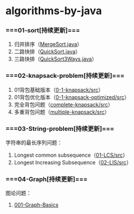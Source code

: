 # algorithms-by-java
### ===01-sort[持续更新]===
1. 归并排序（[MergeSort.java](https://github.com/a494456818/algorithms-by-java/blob/master/01-sort/src/MergeSort.java)）
2. 二路快排（[QuickSort.java](https://github.com/a494456818/algorithms-by-java/blob/master/01-sort/src/QuickSort.java)）
3. 三路快排（[QuickSort3Ways.java](https://github.com/a494456818/algorithms-by-java/blob/master/01-sort/src/QuickSort3Ways.java)）

### ===02-knapsack-problem[持续更新]===

1. 01背包基础版本（[0-1-knapsack/src](https://github.com/a494456818/algorithms-by-java/tree/master/02-knapsack-problem/0-1-knapsack/src)）
2. 01背包优化版本（[0-1-knapsack-optimized/src](https://github.com/a494456818/algorithms-by-java/tree/master/02-knapsack-problem/0-1-knapsack-optimized/src)）
3. 完全背包问题（[complete-knapsack/src](https://github.com/a494456818/algorithms-by-java/tree/master/02-knapsack-problem/complete-knapsack/src)）
4. 多重背包问题（[multiple-knapsack/src](https://github.com/a494456818/algorithms-by-java/tree/master/02-knapsack-problem/multiple-knapsack/src)）

### ===03-String-problem[持续更新]===

字符串的最长序列问题：

1. Longest common subsequence（[01-LCS/src](https://github.com/a494456818/algorithms-by-java/tree/master/03-Longest-subsequence/01-LCS/src)）
2. Longest Increasing Subsequence（[02-LIS/src](https://github.com/a494456818/algorithms-by-java/tree/master/03-Longest-subsequence/02-LIS/src)）

### ===04-Graph[持续更新]===

图论问题：

1. [001-Graph-Basics](https://github.com/a494456818/algorithms-by-java/tree/master/04-Graph/001-Graph-Basics)

